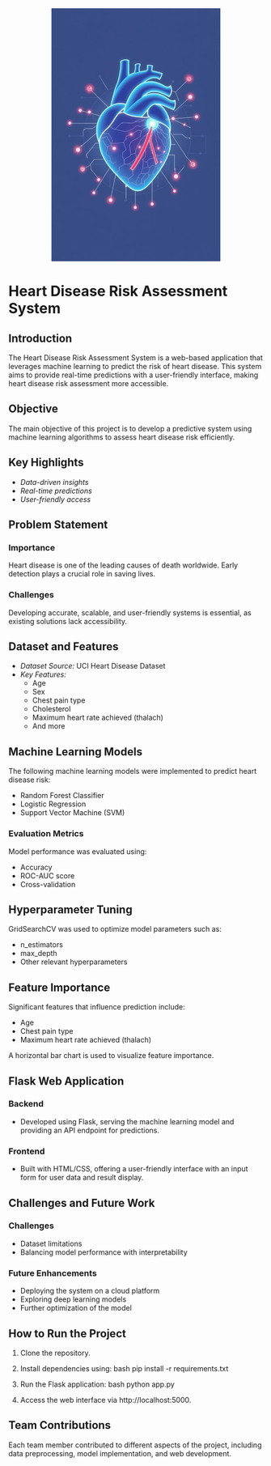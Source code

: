 <div align="center">
  <img src="https://github.com/01Ruwantha/Heart-Disease-Risk-Assessment/blob/36a00fd2ef5cfed3f8f2102ec0d5f103227f3bc2/Pictures/Heart.jpg" alt="Heart pic" height="500px"  />
</div>

<h1>Heart Disease Risk Assessment System</h1> 

## Introduction
The Heart Disease Risk Assessment System is a web-based application that leverages machine learning to predict the risk of heart disease. This system aims to provide real-time predictions with a user-friendly interface, making heart disease risk assessment more accessible.

## Objective
The main objective of this project is to develop a predictive system using machine learning algorithms to assess heart disease risk efficiently.

## Key Highlights
- *Data-driven insights*
- *Real-time predictions*
- *User-friendly access*

## Problem Statement
### Importance
Heart disease is one of the leading causes of death worldwide. Early detection plays a crucial role in saving lives.

### Challenges
Developing accurate, scalable, and user-friendly systems is essential, as existing solutions lack accessibility.

## Dataset and Features
- *Dataset Source:* UCI Heart Disease Dataset
- *Key Features:*
  - Age
  - Sex
  - Chest pain type
  - Cholesterol
  - Maximum heart rate achieved (thalach)
  - And more

## Machine Learning Models
The following machine learning models were implemented to predict heart disease risk:
- Random Forest Classifier
- Logistic Regression
- Support Vector Machine (SVM)

### Evaluation Metrics
Model performance was evaluated using:
- Accuracy
- ROC-AUC score
- Cross-validation

## Hyperparameter Tuning
GridSearchCV was used to optimize model parameters such as:
- n_estimators
- max_depth
- Other relevant hyperparameters

## Feature Importance
Significant features that influence prediction include:
- Age
- Chest pain type
- Maximum heart rate achieved (thalach)

A horizontal bar chart is used to visualize feature importance.

## Flask Web Application
### Backend
- Developed using Flask, serving the machine learning model and providing an API endpoint for predictions.

### Frontend
- Built with HTML/CSS, offering a user-friendly interface with an input form for user data and result display.

## Challenges and Future Work
### Challenges
- Dataset limitations
- Balancing model performance with interpretability

### Future Enhancements
- Deploying the system on a cloud platform
- Exploring deep learning models
- Further optimization of the model

## How to Run the Project
1. Clone the repository.
2. Install dependencies using:
   bash
   pip install -r requirements.txt
   
3. Run the Flask application:
   bash
   python app.py
   
4. Access the web interface via http://localhost:5000.

## Team Contributions
Each team member contributed to different aspects of the project, including data preprocessing, model implementation, and web development.
